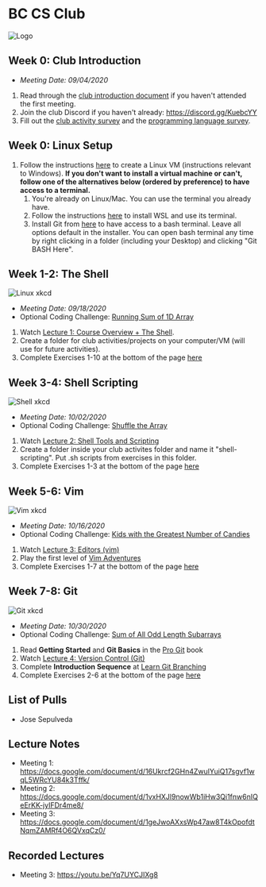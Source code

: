 # BC CS Club
![Logo](https://i.imgur.com/K2QpwMC.png)



## Week 0: Club Introduction
- *Meeting Date: 09/04/2020*
1. Read through the [club introduction document](https://docs.google.com/document/d/1yWK_GPunpKuXC55gCPNOfpcrNIuf9G5CEHaIOU95lQo/) if you haven't attended the first meeting.
2. Join the club Discord if you haven't already: https://discord.gg/KuebcYY
3. Fill out the [club activity survey](https://forms.gle/9KE8Hb8bQyduEXi46) and the [programming language survey](https://forms.gle/YL28YejfZWoetbTu8).

## Week 0: Linux Setup
1. Follow the instructions [here](https://docs.google.com/document/d/1ysMMv5nPhDEp0-l90vsOX99Jo3HtsrAspkxrqPn4jbE/) to create a Linux VM (instructions relevant to Windows). **If you don't want to install a virtual machine or can't, follow one of the alternatives below (ordered by preference) to have access to a terminal.**
   1. You're already on Linux/Mac. You can use the terminal you already have.
   2. Follow the instructions [here](https://docs.microsoft.com/en-us/windows/wsl/install-win10) to install WSL and use its terminal.
   3. Install Git from [here](https://gitforwindows.org/) to have access to a bash terminal. Leave all options default in the installer. You can open bash terminal any time by right clicking in a folder (including your Desktop) and clicking "Git BASH Here".

## Week 1-2: The Shell
![Linux xkcd](https://imgs.xkcd.com/comics/linux_user_at_best_buy.png)
- *Meeting Date: 09/18/2020*
- Optional Coding Challenge: [Running Sum of 1D Array](https://leetcode.com/problems/running-sum-of-1d-array/)

1. Watch [Lecture 1: Course Overview + The Shell](https://www.youtube.com/watch?v=Z56Jmr9Z34Q).
2. Create a folder for club activities/projects on your computer/VM (will use for future activities).
3. Complete Exercises 1-10 at the bottom of the page [here](https://missing.csail.mit.edu/2020/course-shell/)

## Week 3-4: Shell Scripting
![Shell xkcd](https://imgs.xkcd.com/comics/automation.png)
- *Meeting Date: 10/02/2020*
- Optional Coding Challenge: [Shuffle the Array](https://leetcode.com/problems/shuffle-the-array/)
1. Watch [Lecture 2: Shell Tools and Scripting](https://www.youtube.com/watch?v=kgII-YWo3Zw)
2. Create a folder inside your club activites folder and name it "shell-scripting". Put .sh scripts from exercises in this folder.
3. Complete Exercises 1-3 at the bottom of the page [here](https://missing.csail.mit.edu/2020/shell-tools/)

## Week 5-6: Vim
![Vim xkcd](https://imgs.xkcd.com/comics/real_programmers.png)
- *Meeting Date: 10/16/2020*
- Optional Coding Challenge: [Kids with the Greatest Number of Candies](https://leetcode.com/problems/kids-with-the-greatest-number-of-candies/)
1. Watch [Lecture 3: Editors (vim)](https://www.youtube.com/watch?v=a6Q8Na575qc)
2. Play the first level of [Vim Adventures](https://vim-adventures.com/)
3. Complete Exercises 1-7 at the bottom of the page [here](https://missing.csail.mit.edu/2020/editors/)

## Week 7-8: Git
![Git xkcd](https://imgs.xkcd.com/comics/git.png)
- *Meeting Date: 10/30/2020*
- Optional Coding Challenge: [Sum of All Odd Length Subarrays](https://leetcode.com/problems/sum-of-all-odd-length-subarrays/)
1. Read **Getting Started** and **Git Basics** in the [Pro Git](https://git-scm.com/book/en/v2) book
2. Watch [Lecture 4: Version Control (Git)](https://www.youtube.com/watch?v=2sjqTHE0zok)
3. Complete **Introduction Sequence** at [Learn Git Branching](https://learngitbranching.js.org/)
4. Complete Exercises 2-6 at the bottom of the page [here](https://missing.csail.mit.edu/2020/version-control/)

## List of Pulls
- Jose Sepulveda


## Lecture Notes
- Meeting 1: https://docs.google.com/document/d/16Ukrcf2GHn4ZwulYuiQ17sgvf1wqL5WRcYU84k3Tffk/
- Meeting 2: https://docs.google.com/document/d/1vxHXJl9nowWb1iHw3Qi1fnw6nIQeErKK-jyIFDr4me8/
- Meeting 3: https://docs.google.com/document/d/1geJwoAXxsWp47aw8T4kOpofdtNqmZAMRf4O6QVxqCz0/

## Recorded Lectures
- Meeting 3: https://youtu.be/Yq7UYCJIXg8





